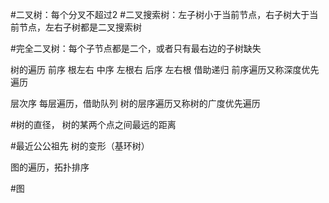 #二叉树：每个分叉不超过2
#二叉搜索树：左子树小于当前节点，右子树大于当前节点，左右子树都是二叉搜索树

#完全二叉树：每个子节点都是二个，或者只有最右边的子树缺失

树的遍历
前序 根左右
中序 左根右
后序 左右根 借助递归
前序遍历又称深度优先遍历 

层次序 每层遍历，借助队列
树的层序遍历又称树的广度优先遍历


#树的直径，
树的某两个点之间最远的距离

#最近公公祖先
树的变形（基环树）

图的遍历，拓扑排序

#图
